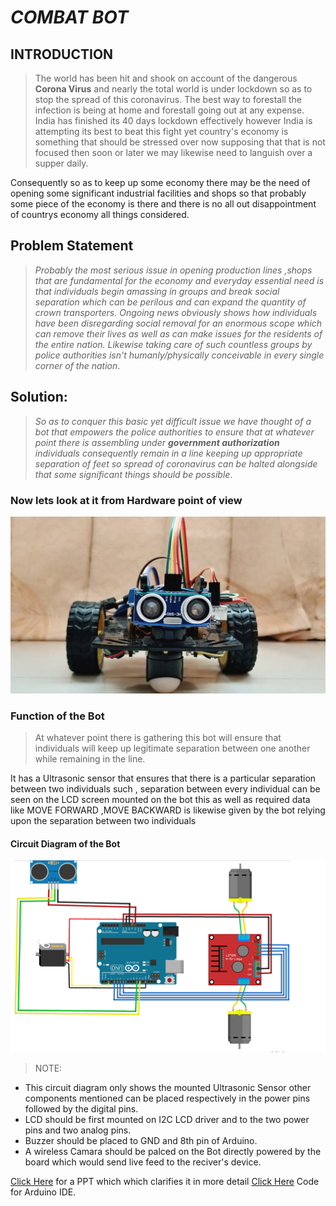 # _COMBAT BOT_
## INTRODUCTION
> The world has been hit and shook on account of the dangerous **Corona Virus**
and nearly the total world is under lockdown so as to stop the spread of this
coronavirus. The best way to forestall the infection is being at home and
forestall going out at any expense.
> India has finished its 40 days lockdown effectively however India is
attempting its best to beat this fight yet country's economy is something that
should be stressed over now supposing that that is not focused then soon
or later we may likewise need to languish over a supper daily.


Consequently so as to keep up some economy there may be the need of
opening some significant industrial facilities and shops so that probably
some piece of the economy is there and there is no all out disappointment
of countrys economy all things considered.
## Problem Statement
> *Probably the most serious issue in opening production lines ,shops that are
fundamental for the economy and everyday essential need is that
individuals begin amassing in groups and break social separation which
can be perilous and can expand the quantity of crown transporters.
Ongoing news obviously shows how individuals have been disregarding
social removal for an enormous scope which can remove their lives as well
as can make issues for the residents of the entire nation. Likewise taking
care of such countless groups by police authorities isn't humanly/physically
conceivable in every single corner of the nation*.
## Solution:
> *So as to conquer this basic yet difficult issue we have thought of a bot that
empowers the police authorities to ensure that at whatever point there is
assembling under **government authorization** individuals consequently remain 
in a line keeping up appropriate separation of feet so spread of
coronavirus can be halted alongside that some significant things should be
possible*.

### Now lets look at it from Hardware point of view
![](https://github.com/Harshad141/PATH-FINDER/blob/master/components/pathfinder.jpg)
### Function of the Bot
> At whatever point there is gathering this bot will ensure that individuals will
keep up legitimate separation between one another while remaining in the
line.


It has a Ultrasonic sensor that ensures that there is a particular separation
between two individuals such , separation between every individual can be
seen on the LCD screen mounted on the bot this as well as required data
like MOVE FORWARD ,MOVE BACKWARD is likewise given by the bot
relying upon the separation between two individuals
#### Circuit Diagram of the Bot
![](https://github.com/Harshad141/PATH-FINDER/blob/master/Capture.PNG)
>NOTE: 
- This circuit diagram only shows the mounted Ultrasonic Sensor other components mentioned can be placed respectively in the power
pins followed by the digital pins.
- LCD should be first mounted on I2C LCD driver and to the two power pins and two analog pins.
- Buzzer should be placed to GND and 8th pin of Arduino.
- A wireless Camara should be palced on the Bot directly powered by the board which would send live feed to the reciver's device.


[Click Here](https://docs.google.com/presentation/d/1Lg7Z7ok-MSCYx5nri9N9qs3nQ-s_bVMJNmFS2aFdbwE/edit#slide=id.p) for a PPT which which clarifies it in more detail
[Click Here]() Code for Arduino IDE.
